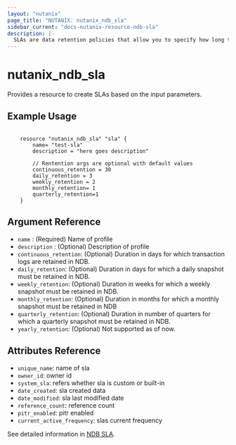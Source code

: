 ```yaml
---
layout: "nutanix"
page_title: "NUTANIX: nutanix_ndb_sla"
sidebar_current: "docs-nutanix-resource-ndb-sla"
description: |-
  SLAs are data retention policies that allow you to specify how long the daily, weekly, monthly, and quarterly snapshots are retained in NDB. This operation submits a request to create, update and delete slas in Nutanix database service (NDB).
---
```


# nutanix_ndb_sla

Provides a resource to create SLAs based on the input parameters. 

## Example Usage

```hcl

    resource "nutanix_ndb_sla" "sla" {
        name= "test-sla"
        description = "here goes description"
        
        // Rentention args are optional with default values
        continuous_retention = 30
        daily_retention = 3
        weekly_retention = 2
        monthly_retention= 1
        quarterly_retention=1
    }
```


## Argument Reference
* `name` : (Required) Name of profile
* `description` : (Optional) Description of profile
* `continuous_retention`: (Optional) Duration in days for which transaction logs are retained in NDB.
* `daily_retention`: (Optional) Duration in days for which a daily snapshot must be retained in NDB.
* `weekly_retention`: (Optional) Duration in weeks for which a weekly snapshot must be retained in NDB.
* `monthly_retention`: (Optional) Duration in months for which a monthly snapshot must be retained in NDB
* `quarterly_retention`: (Optional) Duration in number of quarters for which a quarterly snapshot must be retained in NDB.
* `yearly_retention`: (Optional) Not supported as of now. 

## Attributes Reference

* `unique_name`: name of sla
* `owner_id`: owner id
* `system_sla`: refers whether sla is custom or built-in 
* `date_created`: sla created data
* `date_modified`: sla last modified date
* `reference_count`: reference count
* `pitr_enabled`: pitr enabled 
* `current_active_frequency`: slas current frequency 


See detailed information in [NDB SLA](https://www.nutanix.dev/api_references/ndb/#/2fbbab4326e22-create-sla-from-ndb-service).
